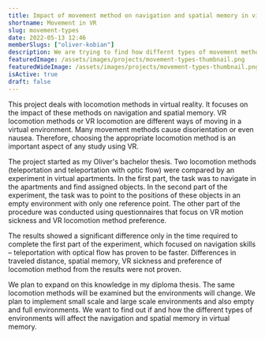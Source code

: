 ```yaml
---
title: Impact of movement method on navigation and spatial memory in virtual reality
shortname: Movement in VR
slug: movement-types
date: 2022-05-13 12:46
memberSlugs: ["oliver-kobian"]
description: We are trying to find how differnt types of movement methods in VR affect our ability to navigate
featuredImage: /assets/images/projects/movement-types-thumbnail.png
featuredWideImage: /assets/images/projects/movement-types-thumbnail.png
isActive: true
draft: false
---
```


This project deals with locomotion methods in virtual reality. It focuses on the impact of these methods on navigation and spatial memory. VR locomotion methods or VR locomotion are different ways of moving in a virtual environment. Many movement methods cause disorientation or even nausea. Therefore, choosing the appropriate locomotion method is an important aspect of any study using VR.

The project started as my Oliver's bachelor thesis. Two locomotion methods (teleportation and teleportation with optic flow) were compared by an experiment in virtual apartments. In the first part, the task was to navigate in the apartments and find assigned objects. In the second part of the experiment, the task was to point to the positions of these objects in an empty environment with only one reference point. The other part of the procedure was conducted using questionnaires that focus on VR motion sickness and VR locomotion method preference.

The results showed a significant difference only in the time required to complete the first part of the experiment, which focused on navigation skills – teleportation with optical flow has proven to be faster. Differences in traveled distance, spatial memory, VR sickness and preference of locomotion method from the results were not proven.

We plan to expand on this knowledge in my diploma thesis. The same locomotion methods will be examined but the environments will change. We plan to implement small scale and large scale environments and also empty and full environments. We want to find out if and how the different types of environments will affect the navigation and spatial memory in virtual memory.